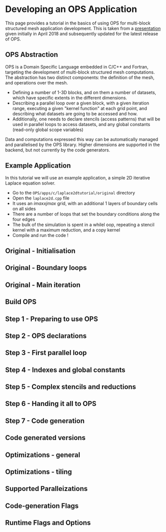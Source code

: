 # Developing an OPS Application
This page provides a tutorial in the basics of using OPS for multi-block structured mesh application development. This is taken from a [presentation](https://op-dsl.github.io/docs/OPS/tutorial.pdf) given initially in April 2018 and subsequently updated for the latest release of OPS. 

## OPS Abstraction
OPS is a Domain Specific Language embedded in C/C++ and Fortran, targeting the development of multi-block structured mesh computations. The abstraction has two distinct components:  the definition of the mesh, and operations over the mesh.
* Defining a number of 1-3D blocks, and on them a number of datasets, which have specific extents in the different dimensions.
* Describing a parallel loop over a given block, with a given iteration range, executing a given "kernel function" at each grid point, and describing what datasets are going to be accessed and how.
* Additionally, one needs to declare stencils (access patterns) that will be used in parallel loops to access datasets, and any global constants (read-only global scope variables)

Data and computations expressed this way can be automatically managed and parallelised by the OPS library. Higher dimensions are supported in the backend, but not currently by the code generators.

## Example Application
In this tutorial we will use an example application, a simple 2D iterative Laplace equation solver. 
* Go to the `OPS/apps/c/laplace2dtutorial/original` directory
* Open the `laplace2d.cpp` file
* It uses an $imax x jmax$ grid, with an additional 1 layers of boundary cells on all sides
* There are a number of loops that set the boundary conditions along the four edges
* The bulk of the simulation is spent in a whilel oop, repeating a stencil kernel with a maximum reduction, and a copy kernel
* Compile and run the code !
## Original - Initialisation
## Original - Boundary loops
## Original - Main iteration
## Build OPS
## Step 1 - Preparing to use OPS
## Step 2 - OPS declarations
## Step 3 - First parallel loop
## Step 4 - Indexes and global constants
## Step 5 - Complex stencils and reductions
## Step 6 - Handing it all to OPS
## Step 7 - Code generation
## Code generated versions
## Optimizations - general
## Optimizations - tiling

## Supported Paralleizations
## Code-generation Flags
## Runtime Flags and Options
